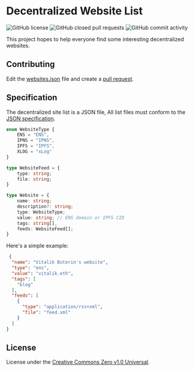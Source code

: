 # Decentralized Website List

![GitHub license](https://img.shields.io/github/license/NaturalSelectionLabs/RSS3-deweblist?style=flat-square)
![GitHub closed pull requests](https://img.shields.io/github/issues-pr-closed/NaturalSelectionLabs/RSS3-deweblist?style=flat-square)
![GitHub commit activity](https://img.shields.io/github/commit-activity/m/NaturalSelectionLabs/RSS3-deweblist?style=flat-square)

This project hopes to help everyone find some interesting decentralized websites.

## Contributing

Edit the [websites.json](https://github.com/NaturalSelectionLabs/RSS3-deweblist/edit/main/lists/websites.json) file and
create a [pull request](https://github.com/NaturalSelectionLabs/RSS3-deweblist/pulls).

## Specification

The decentralized site list is a JSON file, All list files must conform to
the [JSON specification](https://www.json.org/json-en.html).

```typescript
enum WebsiteType {
    ENS = "ENS",
    IPNS = "IPNS",
    IPFS = "IPFS",
    XLOG = "xLog"
}

type WebsiteFeed = {
    type: string;
    file: string;
}

type Website = {
    name: string;
    description?: string;
    type: WebsiteType;
    value: string; // ENS domain or IPFS CID
    tags: string[],
    feeds: WebsiteFeed[];
}
```

Here's a simple example:

```json
 {
  "name": "Vitalik Buterin's website",
  "type": "ens",
  "value": "vitalik.eth",
  "tags": [
    "blog"
  ],
  "feeds": [
    {
      "type": "application/rss+xml",
      "file": "feed.xml"
    }
  ]
}
```

## License

License under the [Creative Commons Zero v1.0 Universal](LICENSE).
